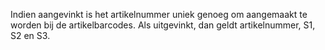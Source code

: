 Indien aangevinkt is het artikelnummer uniek genoeg om aangemaakt te worden bij de artikelbarcodes. Als uitgevinkt, dan geldt artikelnummer, S1, S2 en S3.